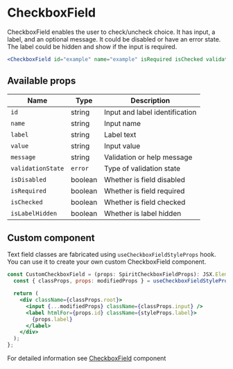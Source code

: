 # CheckboxField

CheckboxField enables the user to check/uncheck choice. It has input, a label,
and an optional message. It could be disabled or have an error state. The label could be hidden
and show if the input is required.

```jsx
<CheckboxField id="example" name="example" isRequired isChecked validationState="error" message="validation failed" />
```

## Available props

| Name              | Type    | Description                    |
| ----------------- | ------- | ------------------------------ |
| `id`              | string  | Input and label identification |
| `name`            | string  | Input name                     |
| `label`           | string  | Label text                     |
| `value`           | string  | Input value                    |
| `message`         | string  | Validation or help message     |
| `validationState` | `error` | Type of validation state       |
| `isDisabled`      | boolean | Whether is field disabled      |
| `isRequired`      | boolean | Whether is field required      |
| `isChecked`       | boolean | Whether is field checked       |
| `isLabelHidden`   | boolean | Whether is label hidden        |

## Custom component

Text field classes are fabricated using `useCheckboxFieldStyleProps` hook. You can use it to create your own custom CheckboxField component.

```jsx
const CustomCheckboxField = (props: SpiritCheckboxFieldProps): JSX.Element => {
  const { classProps, props: modifiedProps } = useCheckboxFieldStyleProps(props);

  return (
    <div className={classProps.root}>
      <input {...modifiedProps} className={classProps.input} />
      <label htmlFor={props.id} className={styleProps.label}>
        {props.label}
      </label>
    </div>
  );
};
```

For detailed information see [CheckboxField](https://github.com/lmc-eu/spirit-design-system/blob/main/packages/web/src/components/CheckboxField/README.md) component
